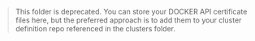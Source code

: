 > This folder is deprecated. You can store your DOCKER API certificate files here, but the preferred approach is to add them to your cluster definition repo referenced in the clusters folder.

